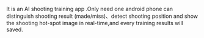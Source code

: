 It is an AI shooting training app .Only need one android phone can distinguish shooting result (made/miss)、detect shooting position and show the shooting hot-spot image in real-time,and every training results will saved.
